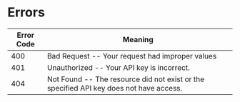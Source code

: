 # Errors

Error Code | Meaning
---------- | -------
400 | Bad Request -- Your request had improper values
401 | Unauthorized -- Your API key is incorrect.
404 | Not Found -- The resource did not exist or the specified API key does not have access.
